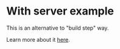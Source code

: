 # With server example

This is an alternative to "build step" way.

Learn more about it [here](../../docs/USING_CUSTOM_SERVER.md).
